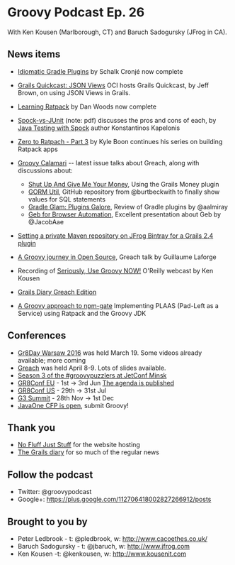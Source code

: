 # Groovy Podcast Ep. 26

With Ken Kousen (Marlborough, CT) and Baruch Sadogursky (JFrog in CA).

## News items

* [Idiomatic Gradle Plugins](https://leanpub.com/idiomaticgradle) by Schalk Cronj&eacute; now complete

* [Grails Quickcast: JSON Views](https://www.youtube.com/watch?v=ROwKJZJSTQc) OCI hosts Grails Quickcast, by Jeff Brown, on using JSON Views in Grails.

* [Learning Ratpack](http://shop.oreilly.com/product/0636920037545.do) by Dan Woods now complete

* [Spock-vs-JUnit](http://codepipes.com/presentations/spock-vs-junit.pdf) (note: pdf) discusses the pros and cons of each, by [Java Testing with Spock](https://www.manning.com/books/java-testing-with-spock) author Konstantinos Kapelonis

* [Zero to Ratpach - Part 3](http://kyleboon.org/blog/2016/04/10/zero-to-ratpack-part-3/) by Kyle Boon continues his series on building Ratpack apps

* [Groovy Calamari](http://groovycalamari.com/) -- latest issue talks about Greach, along with discussions about:
  * [Shut Up And Give Me Your Money](http://slides.com/xala3pa/deck#/), Using the Grails Money plugin
  * [GORM Util](https://github.com/agileorbit/gorm-util), GitHub repository from @burtbeckwith to finally show values for SQL statements
  * [Gradle Glam: Plugins Galore](http://www.slideshare.net/aalmiray/gradle-glam-plugis-galore), Review of Gradle plugins by @aalmiray
  * [Geb for Browser Automation](http://www.slideshare.net/JacobAaeMikkelsen/geb-for-browser-automation), Excellent presentation about Geb by @JacobAae

* [Setting a private Maven repository on JFrog Bintray for a Grails 2.4 plugin](https://medium.com/ross-intelligence-s-technical-blog/setting-a-private-maven-repository-on-jfrog-bintray-for-a-grails-2-4-plugin-e22650b03174#.657hw1ri1)

* [A Groovy journey in Open Source](https://speakerdeck.com/glaforge/a-groovy-journey-in-open-source-greach-2016), Greach talk by Guillaume Laforge

* Recording of [Seriously, Use Groovy NOW!](http://www.oreilly.com/pub/e/3648) O'Reilly webcast by Ken Kousen

* [Grails Diary Greach Edition](http://grydeske.net/news/show/133)
* [A Groovy approach to npm-gate](https://kousenit.wordpress.com/2016/04/02/a-groovy-approach-to-npm-gate/) Implementing PLAAS (Pad-Left as a Service) using Ratpack and the Groovy JDK


## Conferences
* [Gr8Day Warsaw 2016](http://warsaw.gr8days.pl/#/) was held March 19. Some videos already available; more coming
* [Greach](http://greachconf.com/) was held April 8-9. Lots of slides available.
* [Season 3 of the #groovypuzzlers at JetConf Minsk](http://jetconf.by/)
* [GR8Conf EU](http://gr8conf.eu/#/) - 1st -> 3rd Jun [The agenda is published](http://gr8conf.eu/#/agenda/_)
* [GR8Conf US](http://gr8conf.us/#/) - 29th -> 31st Jul
* [G3 Summit](https://g3summit.com/conference/fort_lauderdale/2016/11/home) - 28th Nov -> 1st Dec
* [JavaOne CFP is open](https://www.oracle.com/javaone/call-for-proposals.html), submit Groovy!

## Thank you

* [No Fluff Just Stuff](https://nofluffjuststuff.com/home/main) for the website hosting
* [The Grails diary](http://grydeske.net/news) for so much of the regular news

## Follow the podcast

* Twitter: @groovypodcast
* Google+: https://plus.google.com/112706418002827266912/posts

## Brought to you by

* Peter Ledbrook - t: @pledbrook, w: http://www.cacoethes.co.uk/
* Baruch Sadogursky - t: @jbaruch, w: http://www.jfrog.com
* Ken Kousen -t: @kenkousen, w: http://www.kousenit.com
